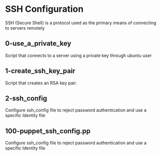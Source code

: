 # SSH Configuration

SSH (Secure Shell) is a protocol used as the primary means of connecting to servers remotely

## 0-use_a_private_key

Script that connects to a server using a private key through ubuntu user

## 1-create_ssh_key_pair

Script that creates an RSA key pair.

## 2-ssh_config

Configure ssh_config file to reject password authentication and use a specific Identity file

## 100-puppet_ssh_config.pp

Configure ssh_config file to reject password authentication and use a specific Identity file
